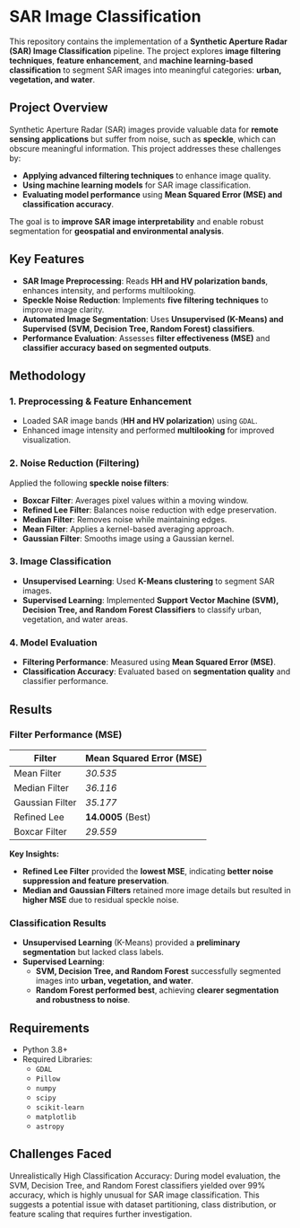 # SAR Image Classification

This repository contains the implementation of a **Synthetic Aperture Radar (SAR) Image Classification** pipeline. The project explores **image filtering techniques**, **feature enhancement**, and **machine learning-based classification** to segment SAR images into meaningful categories: **urban, vegetation, and water**.

## Project Overview

Synthetic Aperture Radar (SAR) images provide valuable data for **remote sensing applications** but suffer from noise, such as **speckle**, which can obscure meaningful information. This project addresses these challenges by:

- **Applying advanced filtering techniques** to enhance image quality.
- **Using machine learning models** for SAR image classification.
- **Evaluating model performance** using **Mean Squared Error (MSE) and classification accuracy**.

The goal is to **improve SAR image interpretability** and enable robust segmentation for **geospatial and environmental analysis**.

## Key Features

- **SAR Image Preprocessing**: Reads **HH and HV polarization bands**, enhances intensity, and performs multilooking.
- **Speckle Noise Reduction**: Implements **five filtering techniques** to improve image clarity.
- **Automated Image Segmentation**: Uses **Unsupervised (K-Means) and Supervised (SVM, Decision Tree, Random Forest) classifiers**.
- **Performance Evaluation**: Assesses **filter effectiveness (MSE)** and **classifier accuracy based on segmented outputs**.

## Methodology

### **1. Preprocessing & Feature Enhancement**
- Loaded SAR image bands (**HH and HV polarization**) using `GDAL`.
- Enhanced image intensity and performed **multilooking** for improved visualization.

### **2. Noise Reduction (Filtering)**
Applied the following **speckle noise filters**:
- **Boxcar Filter**: Averages pixel values within a moving window.
- **Refined Lee Filter**: Balances noise reduction with edge preservation.
- **Median Filter**: Removes noise while maintaining edges.
- **Mean Filter**: Applies a kernel-based averaging approach.
- **Gaussian Filter**: Smooths image using a Gaussian kernel.

### **3. Image Classification**
- **Unsupervised Learning**: Used **K-Means clustering** to segment SAR images.
- **Supervised Learning**: Implemented **Support Vector Machine (SVM), Decision Tree, and Random Forest Classifiers** to classify urban, vegetation, and water areas.

### **4. Model Evaluation**
- **Filtering Performance**: Measured using **Mean Squared Error (MSE)**.
- **Classification Accuracy**: Evaluated based on **segmentation quality** and classifier performance.

## Results

### **Filter Performance (MSE)**
| Filter            | Mean Squared Error (MSE) |
|------------------|-------------------------|
| Mean Filter      | *30.535*                 |
| Median Filter    | *36.116*                 |
| Gaussian Filter  | *35.177*                 |
| Refined Lee      | **14.0005** (Best)       |
| Boxcar Filter    | *29.559*                 |

**Key Insights:**
- **Refined Lee Filter** provided the **lowest MSE**, indicating **better noise suppression and feature preservation**.
- **Median and Gaussian Filters** retained more image details but resulted in **higher MSE** due to residual speckle noise.

### **Classification Results**
- **Unsupervised Learning** (K-Means) provided a **preliminary segmentation** but lacked class labels.
- **Supervised Learning**:
  - **SVM, Decision Tree, and Random Forest** successfully segmented images into **urban, vegetation, and water**.
  - **Random Forest performed best**, achieving **clearer segmentation and robustness to noise**.

## Requirements

- Python 3.8+
- Required Libraries:
  - `GDAL`
  - `Pillow`
  - `numpy`
  - `scipy`
  - `scikit-learn`
  - `matplotlib`
  - `astropy`
 
## Challenges Faced

Unrealistically High Classification Accuracy: During model evaluation, the SVM, Decision Tree, and Random Forest classifiers yielded over 99% accuracy, which is highly unusual for SAR image classification. This suggests a potential issue with dataset partitioning, class distribution, or feature scaling that requires further investigation.
